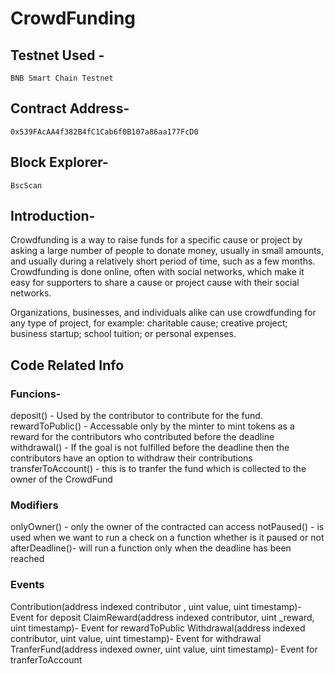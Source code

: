 # CrowdFunding

## Testnet Used -
~~~
BNB Smart Chain Testnet
~~~
## Contract Address-
~~~
0x539FAcAA4f382B4fC1Cab6f0B107a86aa177FcD0
~~~
## Block Explorer-
~~~
BscScan
~~~

## Introduction-
Crowdfunding is a way to raise funds for a specific cause or project by asking a large number of people to donate money, usually in small amounts, and usually during a relatively short period of time, such as a few months. Crowdfunding is done online, often with social networks, which make it easy for supporters to share a cause or project cause with their social networks.

Organizations, businesses, and individuals alike can use crowdfunding for any type of project, for example: charitable cause; creative project; business startup; school tuition; or personal expenses.

## Code Related Info

### Funcions-

deposit() - Used by the contributor to contribute for the fund.
rewardToPublic() - Accessable only by the minter to mint tokens as a reward for the contributors who contributed before the deadline
withdrawal() - If the goal is not fulfilled before the deadline then the contributors have an option to withdraw their contributions
transferToAccount() - this is to tranfer the fund which is collected to the owner of the CrowdFund

### Modifiers

onlyOwner() - only the owner of the contracted can access
notPaused() - is used when we want to run a check on a function whether is it paused or not
afterDeadline()- will run a function only when the deadline has been reached

### Events

Contribution(address indexed contributor , uint value, uint timestamp)- Event for deposit
ClaimReward(address indexed contributor, uint _reward, uint timestamp)- Event for rewardToPublic
Withdrawal(address indexed contributor, uint value, uint timestamp)- Event for withdrawal
TranferFund(address indexed owner, uint value, uint timestamp)- Event for tranferToAccount
